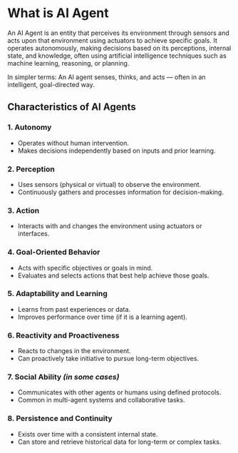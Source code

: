 # What is AI Agent
An AI Agent is an entity that perceives its environment through sensors and acts upon that environment using actuators to achieve specific goals. It operates autonomously, making decisions based on its perceptions, internal state, and knowledge, often using artificial intelligence techniques such as machine learning, reasoning, or planning.

In simpler terms:
An AI agent senses, thinks, and acts — often in an intelligent, goal-directed way.


## Characteristics of AI Agents

### 1. Autonomy
- Operates without human intervention.
- Makes decisions independently based on inputs and prior learning.

### 2. Perception
- Uses sensors (physical or virtual) to observe the environment.
- Continuously gathers and processes information for decision-making.

### 3. Action
- Interacts with and changes the environment using actuators or interfaces.

### 4. Goal-Oriented Behavior
- Acts with specific objectives or goals in mind.
- Evaluates and selects actions that best help achieve those goals.

### 5. Adaptability and Learning
- Learns from past experiences or data.
- Improves performance over time (if it is a learning agent).

### 6. Reactivity and Proactiveness
- Reacts to changes in the environment.
- Can proactively take initiative to pursue long-term objectives.

### 7. Social Ability *(in some cases)*
- Communicates with other agents or humans using defined protocols.
- Common in multi-agent systems and collaborative tasks.

### 8. Persistence and Continuity
- Exists over time with a consistent internal state.
- Can store and retrieve historical data for long-term or complex tasks.
